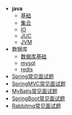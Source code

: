 - **java**
  - [基础](java/基础.md)
  - [集合](java/集合.md)
  - [IO](java/IO.md)
  - [JUC](java/JUC.md)
  - [JVM](java/JVM.md)
- 数据库
  - [数据库基础](mysql/sql基础.md)
  - [mysql](mysql/mysql.md)
  - [redis](mysql/redis.md)
- [Spring常见面试题](spring.md)
- [SpringMVC常见面试题](springMVC.md)
- [MyBatis常见面试题](MyBatis.md)
- [SpringBoot常见面试题](SpringBoot.md)
- [Rabbitmq常见面试题](Rabbitmq.md)

